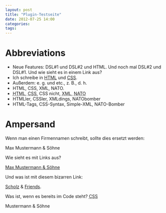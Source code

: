 ```yaml
---
layout: post
title: "Plugin-Testseite"
date: 2012-07-25 14:00
categories: 
tags: 
---
```


# Abbreviations

- Neue Features: DSL#1 und DSL#2 und HTML. Und noch mal DSL#2 und DSL#1. Und wie sieht es in einem Link aus?
- Ich schreibe in [HTML](http://www.google.de/webhp?sourceid=chrome-instant&ie=UTF-8#q=test&hl=de "HTML-Userguide") und [CSS](http://www.google.de/webhp?sourceid=chrome-instant&ie=UTF-8#q=test&hl=de "Guide über CSS").
- Außerdem: e.&nbsp;g. und etc., z.&nbsp;B., d.&nbsp;h.
- HTML, CSS, XML, NATO.
- <abbr title="test">HTML</abbr>, <abbr title="test">CSS</abbr>, CSS nicht, <abbr title="test">XML</abbr>, <abbr title="test">NATO</abbr>
- HTMLler, CSSler, XMLdings, NATObomber
- HTML-Tags, CSS-Syntax, Simple-XML, NATO-Bomber

# Ampersand

Wenn man einen Firmennamen schreibt, sollte dies ersetzt werden:

Max Mustermann & Söhne

Wie sieht es mit Links aus?

[Max Mustermann & Söhne](http://www.google.de/webhp?sourceid=chrome-instant&ie=UTF-8#q=test&hl=de "Max Mustermann & Söhne")

Und was ist mit diesem bizarren Link:

[Scholz](http://www.google.de/webhp?sourceid=chrome-instant&ie=UTF-8#q=test&hl=de) & [Friends](http://www.google.de/webhp?sourceid=chrome-instant&ie=UTF-8#q=test&hl=de).

Was ist, wenn es bereits im Code steht? <abbr title="Cascarding Style Sheets">CSS</abbr>

Mustermann <span class="amp">&amp;</span> Söhne